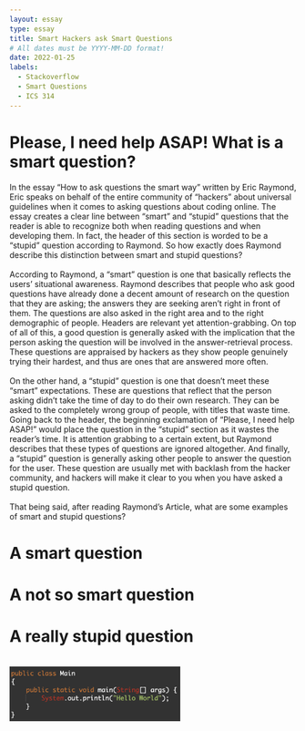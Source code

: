 ```yaml
---
layout: essay
type: essay
title: Smart Hackers ask Smart Questions
# All dates must be YYYY-MM-DD format!
date: 2022-01-25
labels:
  - Stackoverflow
  - Smart Questions
  - ICS 314
---
```

<h1>Please, I need help ASAP! What is a smart question?</h1>
In the essay “How to ask questions the smart way” written by Eric Raymond, Eric speaks on behalf of the entire community of “hackers” about universal guidelines 
when it comes to asking questions about coding online. The essay creates a clear line between “smart” and “stupid” questions that the reader is able to recognize 
both when reading questions and when developing them. In fact, the header of this section is worded to be a “stupid” question according to Raymond. So how exactly
does Raymond describe this distinction between smart and stupid questions?
<br>
  <br>
According to Raymond, a “smart” question is one that basically reflects the users’ situational awareness. Raymond describes that people who ask good questions have
already done a decent amount of research on the question that they are asking; the answers they are seeking aren’t right in front of them. The questions are also
asked in the right area and to the right demographic of people. Headers are relevant yet attention-grabbing. On top of all of this, a good question is generally asked
with the implication that the person asking the question will be involved in the answer-retrieval process. These questions are appraised by hackers as they show people
genuinely trying their hardest, and thus are ones that are answered more often.
<br>
  <br>
On the other hand, a “stupid” question is one that doesn’t meet these “smart” expectations. These are questions that reflect that the person asking didn’t take the time 
of day to do their own research. They can be asked to the completely wrong group of people, with titles that waste time. Going back to the header, the beginning exclamation
of “Please, I need help ASAP!” would place the question in the “stupid” section as it wastes the reader’s time. It is attention grabbing to a certain extent, but Raymond 
describes that these types of questions are ignored altogether. And finally, a “stupid” question is generally asking other people to answer the question for the user. 
These question are usually met with backlash from the hacker community, and hackers will make it clear to you when you have asked a stupid question.
<br>
  <br>
That being said, after reading Raymond’s Article, what are some examples of smart and stupid questions?
<h1>A smart question</h1>
<h1>A not so smart question</h1>
<h1>A really stupid question</h1>
<br>
<img class="ui medium right floated image" src="../images/HelloWorld.png" width = "300">
  <br>

